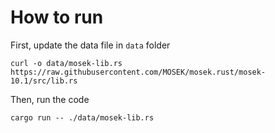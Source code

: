 # How to run

First, update the data file in `data` folder

```shell
curl -o data/mosek-lib.rs https://raw.githubusercontent.com/MOSEK/mosek.rust/mosek-10.1/src/lib.rs
```

Then, run the code

```shell
cargo run -- ./data/mosek-lib.rs
```
